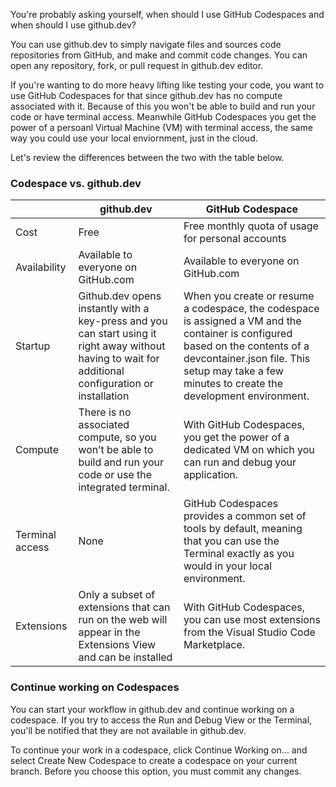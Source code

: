 You're probably asking yourself, when should I use GitHub Codespaces and when should I use github.dev?

You can use github.dev to simply navigate files and sources code repositories from GitHub, and make and commit code changes. You can open any repository, fork, or pull request in github.dev editor.

If you're wanting to do more heavy lifting like testing your code, you want to use GitHub Codespaces for that since github.dev has no compute associated with it. Because of this you won't be able to build and run your code or have terminal access. Meanwhile GitHub Codespaces you get the power of a persoanl Virtual Machine (VM) with terminal access, the same way you could use your local enviornment, just in the cloud. 

Let's review the differences between the two with the table below. 

### Codespace vs. github.dev

|  | github.dev | GitHub Codespace |
|--------|--------|--------|
| Cost | Free | Free monthly quota of usage for personal accounts |
| Availability |  Available to everyone on GitHub.com | Available to everyone on GitHub.com |
| Startup | Github.dev opens instantly with a key-press and you can start using it right away without having to wait for additional configuration or installation | When you create or resume a codespace, the codespace is assigned a VM and the container is configured based on the contents of a devcontainer.json file. This setup may take a few minutes to create the development environment. |
| Compute | There is no associated compute, so you won’t be able to build and run your code or use the integrated terminal. | With GitHub Codespaces, you get the power of a dedicated VM on which you can run and debug your application.|
| Terminal access | None | GitHub Codespaces provides a common set of tools by default, meaning that you can use the Terminal exactly as you would in your local environment.|
| Extensions | Only a subset of extensions that can run on the web will appear in the Extensions View and can be installed | With GitHub Codespaces, you can use most extensions from the Visual Studio Code Marketplace.|

### Continue working on Codespaces

You can start your workflow in github.dev and continue working on a codespace. If you try to access the Run and Debug View or the Terminal, you'll be notified that they are not available in github.dev.

To continue your work in a codespace, click Continue Working on… and select Create New Codespace to create a codespace on your current branch. Before you choose this option, you must commit any changes.
